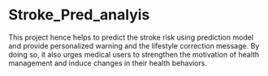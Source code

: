 # Stroke_Pred_analyis
This project hence helps to predict the stroke risk using prediction model and provide personalized warning and the lifestyle correction message. By doing so, it also urges medical users to strengthen the motivation of health management and induce changes in their health behaviors.
